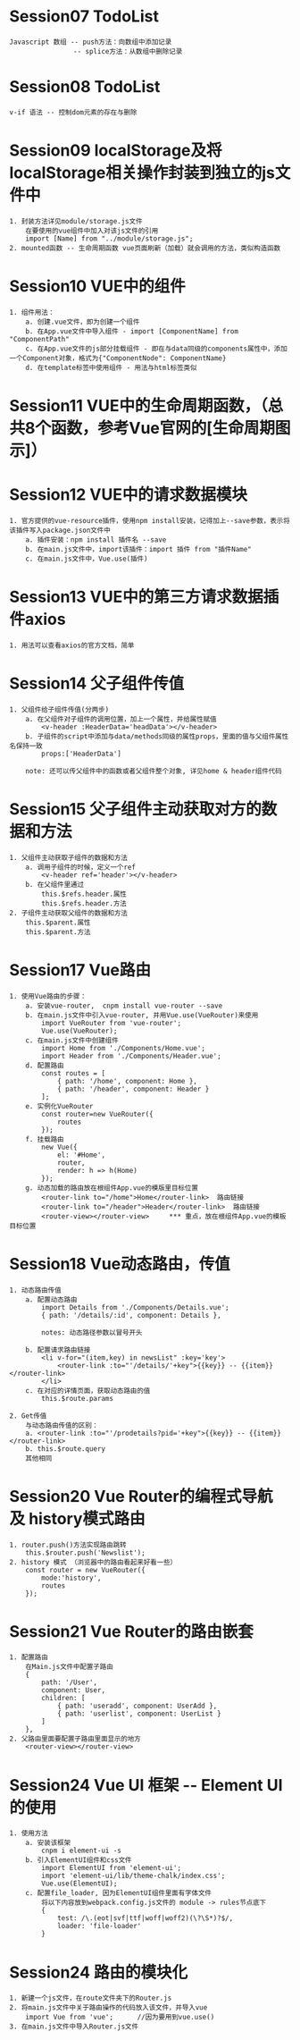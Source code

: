 # Session07 TodoList
    Javascript 数组 -- push方法：向数组中添加记录
                    -- splice方法：从数组中删除记录


# Session08 TodoList
    v-if 语法 -- 控制dom元素的存在与删除

# Session09 localStorage及将localStorage相关操作封装到独立的js文件中
    1. 封装方法详见module/storage.js文件
        在要使用的vue组件中加入对该js文件的引用
        import [Name] from "../module/storage.js";
    2. mounted函数 -- 生命周期函数 vue页面刷新（加载）就会调用的方法，类似构造函数


# Session10 VUE中的组件
    1. 组件用法：
        a. 创建.vue文件，即为创建一个组件
        b. 在App.vue文件中导入组件 - import [ComponentName] from "ComponentPath"
        c. 在App.vue文件的js部分挂载组件 - 即在与data同级的components属性中，添加一个Component对象，格式为{"ComponentNode": ComponentName}
        d. 在template标签中使用组件 - 用法与html标签类似

# Session11 VUE中的生命周期函数，（总共8个函数，参考Vue官网的[生命周期图示]）
    

# Session12 VUE中的请求数据模块
    1. 官方提供的vue-resource插件，使用npm install安装，记得加上--save参数，表示将该插件写入package.json文件中
        a. 插件安装：npm install 插件名 --save
        b. 在main.js文件中，import该插件：import 插件 from "插件Name"
        c. 在main.js文件中，Vue.use(插件)

# Session13 VUE中的第三方请求数据插件axios
    1. 用法可以查看axios的官方文档，简单

# Session14 父子组件传值
    1. 父组件给子组件传值(分两步)
        a. 在父组件对子组件的调用位置，加上一个属性，并给属性赋值
            <v-header :HeaderData='headData'></v-header>
        b. 子组件的script中添加与data/methods同级的属性props，里面的值与父组件属性名保持一致
            props:['HeaderData']
        
        note: 还可以传父组件中的函数或者父组件整个对象, 详见home & header组件代码

# Session15 父子组件主动获取对方的数据和方法
    1. 父组件主动获取子组件的数据和方法
        a. 调用子组件的时候，定义一个ref
            <v-header ref='header'></v-header>
        b. 在父组件里通过
            this.$refs.header.属性
            this.$refs.header.方法
    2. 子组件主动获取父组件的数据和方法
        this.$parent.属性
        this.$parent.方法

# Session17 Vue路由
    1. 使用Vue路由的步骤：
        a. 安装vue-router,  cnpm install vue-router --save
        b. 在main.js文件中引入vue-router, 并用Vue.use(VueRouter)来使用
            import VueRouter from 'vue-router';
            Vue.use(VueRouter);
        c. 在main.js文件中创建组件
            import Home from './Components/Home.vue';
            import Header from './Components/Header.vue';
        d. 配置路由
            const routes = [
                { path: '/home', component: Home },
                { path: '/header', component: Header }
            ];
        e. 实例化VueRouter
            const router=new VueRouter({
                routes
            });
        f. 挂载路由
            new Vue({
                el: '#Home',
                router,
                render: h => h(Home)
            });
        g. 动态加载的路由放在根组件App.vue的模版里目标位置
            <router-link to="/home">Home</router-link>  路由链接
            <router-link to="/header">Header</router-link>  路由链接
            <router-view></router-view>     *** 重点，放在根组件App.vue的模板目标位置


# Session18 Vue动态路由，传值
    1. 动态路由传值
        a. 配置动态路由
            import Details from './Components/Details.vue';
            { path: '/details/:id', component: Details },

            notes: 动态路径参数以冒号开头

        b. 配置请求路由链接
            <li v-for="(item,key) in newsList" :key='key'>
                <router-link :to="'/details/'+key">{{key}} -- {{item}}</router-link>
            </li>
        c. 在对应的详情页面，获取动态路由的值
            this.$route.params

    2. Get传值
        与动态路由传值的区别：
        a. <router-link :to="'/prodetails?pid='+key">{{key}} -- {{item}}</router-link>
        b. this.$route.query
        其他相同

# Session20 Vue Router的编程式导航 及 history模式路由
    1. router.push()方法实现路由跳转
        this.$router.push('Newslist');
    2. history 模式 （浏览器中的路由看起来好看一些）
        const router = new VueRouter({
            mode:'history',
            routes
        });

# Session21 Vue Router的路由嵌套
    1. 配置路由
        在Main.js文件中配置子路由
        { 
            path: '/User', 
            component: User,
            children: [
                { path: 'useradd', component: UserAdd },
                { path: 'userlist', component: UserList }
            ]
        },
    2. 父路由里面要配置子路由里面显示的地方
        <router-view></router-view>
    


# Session24 Vue UI 框架 -- Element UI的使用
    1. 使用方法
        a. 安装该框架
            cnpm i element-ui -s
        b. 引入ElementUI组件和css文件
            import ElementUI from 'element-ui';
            import 'element-ui/lib/theme-chalk/index.css';
            Vue.use(ElementUI);
        c. 配置file_loader, 因为ElementUI组件里面有字体文件
            将以下内容放到webpack.config.js文件的 module -> rules节点底下
            {
                test: /\.(eot|svf|ttf|woff|woff2)(\?\S*)?$/,
                loader: 'file-loader'
            }

# Session24 路由的模块化
    1. 新建一个js文件，在route文件夹下的Router.js
    2. 将main.js文件中关于路由操作的代码放入该文件，并导入vue
        import Vue from 'vue';      //因为要用到vue.use()
    3. 在main.js文件中导入Router.js文件
